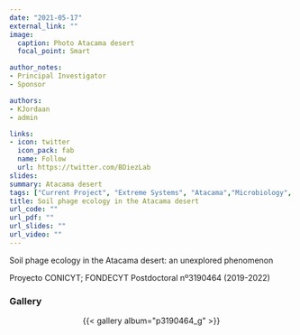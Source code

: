 ```yaml
---
date: "2021-05-17"
external_link: ""
image:
  caption: Photo Atacama desert
  focal_point: Smart

author_notes:
- Principal Investigator
- Sponsor

authors:
- KJordaan
- admin

links:
- icon: twitter
  icon_pack: fab
  name: Follow
  url: https://twitter.com/BDiezLab
slides: 
summary: Atacama desert
tags: ["Current Project", "Extreme Systems", "Atacama","Microbiology", "Virology"]
title: Soil phage ecology in the Atacama desert
url_code: ""
url_pdf: ""
url_slides: ""
url_video: ""
---
```


Soil phage ecology in the Atacama desert: an unexplored phenomenon


Proyecto CONICYT; FONDECYT Postdoctoral nº3190464 (2019-2022)

<div class="container">

### Gallery

  <center>{{< gallery album="p3190464_g" >}}</center>
</div>